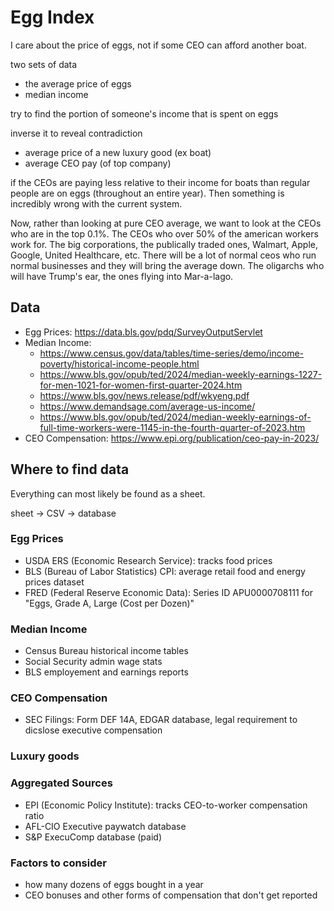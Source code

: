 # Egg Index
I care about the price of eggs, not if some CEO can afford another boat.

two sets of data
- the average price of eggs
- median income

try to find the portion of someone's income that is spent on eggs

inverse it to reveal contradiction

- average price of a new luxury good (ex boat)
- average CEO pay (of top company)

if the CEOs are paying less relative to their income for boats than regular people are on eggs (throughout an entire year). Then something is incredibly wrong with the current system.

Now, rather than looking at pure CEO average, we want to look at the CEOs who are in the top 0.1%. The CEOs who over 50% of the american workers work for. The big corporations, the publically traded ones, Walmart, Apple, Google, United Healthcare, etc. There will be a lot of normal ceos who run normal businesses and they will bring the average down. The oligarchs who will have Trump's ear, the ones flying into Mar-a-lago.

## Data
- Egg Prices: https://data.bls.gov/pdq/SurveyOutputServlet
- Median Income:
    - https://www.census.gov/data/tables/time-series/demo/income-poverty/historical-income-people.html
    - https://www.bls.gov/opub/ted/2024/median-weekly-earnings-1227-for-men-1021-for-women-first-quarter-2024.htm
    - https://www.bls.gov/news.release/pdf/wkyeng.pdf
    - https://www.demandsage.com/average-us-income/
    - https://www.bls.gov/opub/ted/2024/median-weekly-earnings-of-full-time-workers-were-1145-in-the-fourth-quarter-of-2023.htm
- CEO Compensation: https://www.epi.org/publication/ceo-pay-in-2023/

## Where to find data
Everything can most likely be found as a sheet.

sheet -> CSV -> database

### Egg Prices
- USDA ERS (Economic Research Service): tracks food prices
- BLS (Bureau of Labor Statistics) CPI: average retail food and energy prices dataset
- FRED (Federal Reserve Economic Data): Series ID APU0000708111 for "Eggs, Grade A, Large (Cost per Dozen)"

### Median Income
- Census Bureau historical income tables
- Social Security admin wage stats
- BLS employement and earnings reports

### CEO Compensation
- SEC Filings: Form DEF 14A, EDGAR database, legal requirement to dicslose executive compensation

### Luxury goods

### Aggregated Sources
- EPI (Economic Policy Institute): tracks CEO-to-worker compensation ratio
- AFL-CIO Executive paywatch database
- S&P ExecuComp database (paid)

### Factors to consider
- how many dozens of eggs bought in a year
- CEO bonuses and other forms of compensation that don't get reported


